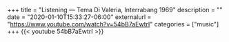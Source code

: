 +++
title = "Listening — Tema Di Valeria, Interrabang 1969"
description = ""
date = "2020-01-10T15:33:27-06:00"
externalurl = "https://www.youtube.com/watch?v=54bB7aEwtrI"
categories = ["music"]
+++
{{< youtube 54bB7aEwtrI >}}
